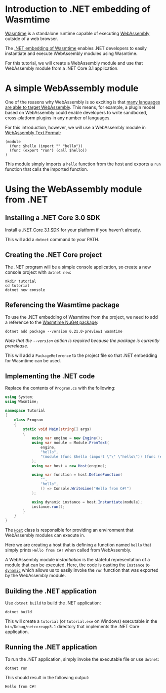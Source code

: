 # Introduction to .NET embedding of Wasmtime

[Wasmtime](https://github.com/bytecodealliance/wasmtime) is a standalone runtime capable of executing [WebAssembly](https://webassembly.org/) outside of a web browser.

The [.NET embedding of Wasmtime](https://github.com/bytecodealliance/wasmtime-dotnet) enables .NET developers to easily instantiate and execute WebAssembly modules using Wasmtime.

For this tutorial, we will create a WebAssembly module and use that WebAssembly module from a .NET Core 3.1 application.

# A simple WebAssembly module

One of the reasons why WebAssembly is so exciting is that [many languages are able to target WebAssembly](https://github.com/appcypher/awesome-wasm-langs).  This means, for example, a plugin model based on WebAssembly could enable developers to write sandboxed, cross-platform plugins in any number of languages.

For this introduction, however, we will use a  WebAssembly module in [WebAssembly Text Format](https://developer.mozilla.org/en-US/docs/WebAssembly/Understanding_the_text_format):

```text
(module
  (func $hello (import "" "hello"))
  (func (export "run") (call $hello))
)
```

This module simply imports a `hello` function from the host and exports a `run` function that calls the imported function.

# Using the WebAssembly module from .NET

## Installing a .NET Core 3.0 SDK

Install a [.NET Core 3.1 SDK](https://dotnet.microsoft.com/download/dotnet-core/3.1) for your platform if you haven't already.

This will add a `dotnet` command to your PATH.

## Creating the .NET Core project

The .NET program will be a simple console application, so create a new console project with `dotnet new`:

```text
mkdir tutorial
cd tutorial
dotnet new console
```

## Referencing the Wasmtime package

To use the .NET embedding of Wasmtime from the project, we need to add a reference to the [Wasmtime NuGet package](https://www.nuget.org/packages/Wasmtime):

```text
dotnet add package --version 0.21.0-preview1 wasmtime
```

_Note that the `--version` option is required because the package is currently prerelease._

This will add a `PackageReference` to the project file so that .NET embedding for Wasmtime can be used.

## Implementing the .NET code

Replace the contents of `Program.cs` with the following:

```c#
using System;
using Wasmtime;

namespace Tutorial
{
    class Program
    {
        static void Main(string[] args)
        {
            using var engine = new Engine();
            using var module = Module.FromText(
                engine,
                "hello",
                "(module (func $hello (import \"\" \"hello\")) (func (export \"run\") (call $hello)))"
            );
            using var host = new Host(engine);

            using var function = host.DefineFunction(
                "",
                "hello",
                () => Console.WriteLine("Hello from C#!")
            );

            using dynamic instance = host.Instantiate(module);
            instance.run();
        }
    }
}
```

The [`Host`](https://bytecodealliance.github.io/wasmtime-dotnet/api/Wasmtime.Host.html) class is responsible for providing an environment that WebAssembly modules can execute in.

Here we are creating a host that is defining a function named `hello` that simply prints `Hello from C#!` when called from WebAssembly.

A WebAssembly module _instantiation_ is the stateful representation of a module that can be executed.  Here, the code is casting the [`Instance`](https://bytecodealliance.github.io/wasmtime-dotnet/api/Wasmtime.Instance.html) to [`dynamic`](https://docs.microsoft.com/en-us/dotnet/csharp/programming-guide/types/using-type-dynamic) which allows us to easily invoke the `run` function that was exported by the WebAssembly module.

## Building the .NET application

Use `dotnet build` to build the .NET application:

```text
dotnet build
```

This will create a `tutorial` (or `tutorial.exe` on Windows) executable in the `bin/Debug/netcoreapp3.1` directory that implements the .NET Core application.

## Running the .NET application
 
To run the .NET application, simply invoke the executable file or use `dotnet`:

```text
dotnet run
```

This should result in the following output:

```text
Hello from C#!
```
